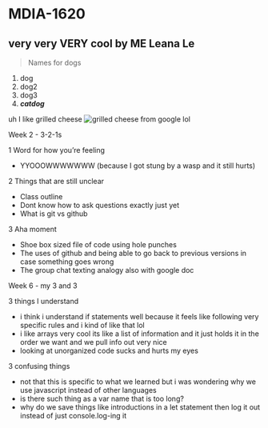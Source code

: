 
# MDIA-1620
very very **VERY** cool by **ME**    **Leana Le**    
------------------------

> Names for dogs
1. dog
2. dog2
3. dog3
4. ***catdog***

uh I like grilled cheese 
![grilled cheese from google lol](https://assets.bonappetit.com/photos/57acf62a53e63daf11a4dbee/1:1/w_2560%2Cc_limit/best-ever-grilled-cheese.jpg)

Week 2 - 3-2-1s

1 Word for how you’re feeling
- YYOOOWWWWWWW (because I got stung by a wasp and it still hurts)

2 Things that are still unclear 
- Class outline 
- Dont know how to ask questions exactly just yet 
- What is git vs github

3 Aha moment
- Shoe box sized file of code using hole punches 
- The uses of github and being able to go back to previous versions in case something goes wrong 
- The group chat texting analogy also with google doc 


Week 6 - my 3 and 3 

3 things I understand
- i think i understand if statements well because it feels like following very specific rules and i kind of like that lol 
- i like arrays very cool its like a list of information and it just holds it in the order we want and we pull info out very nice
- looking at unorganized code sucks and hurts my eyes 

3 confusing things
- not that this is specific to what we learned but i was wondering why we use javascript instead of other languages
- is there such thing as a var name that is too long? 
- why do we save things like introductions in a let statement then log it out instead of just console.log-ing it






